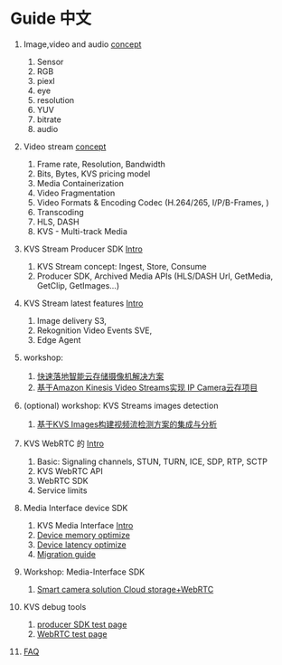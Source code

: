 # Guide 中文

1. Image,video and audio [concept](./Basic%20Video%20for%20KVS.pdf)
    1. Sensor
    2. RGB
    3. piexl
    4. eye
    5. resolution
    6. YUV
    7. bitrate
    8. audio
2. Video stream [concept](./Streaming%20Media%20Concepts%20for%20Beginners.pdf)
    1. Frame rate, Resolution, Bandwidth
    2. Bits, Bytes, KVS pricing model
    3. Media Containerization
    4. Video Fragmentation
    5. Video Formats & Encoding Codec (H.264/265, I/P/B-Frames, )
    6. Transcoding
    7. HLS, DASH
    8. KVS - Multi-track Media
3. KVS Stream Producer SDK [Intro](./Intro%20to%20Kinesis%20Video%20Streams.pdf)
    1. KVS Stream concept: Ingest, Store, Consume
    2. Producer SDK, Archived Media APIs (HLS/DASH Url, GetMedia, GetClip, GetImages...)
4. KVS Stream latest features [Intro](./Latest%20Features.pdf)
    1. Image delivery S3,
    2. Rekognition Video Events SVE,
    3. Edge Agent
5. workshop: 
    1. [快速落地智能云存储摄像机解决方案](https://aws.amazon.com/cn/blogs/china/foundation-of-fast-landing-smart-camera-solution/)
    2. [基于Amazon Kinesis Video Streams实现 IP Camera云存项目](https://aws.amazon.com/cn/blogs/china/realize-ip-camera-cloud-storage-project-based-on-amazon-kinesis-video-streams/)

6. (optional) workshop: KVS Streams images detection
    1. [基于KVS Images构建视频流检测方案的集成与分析](https://aws.amazon.com/cn/blogs/china/integration-and-analysis-of-video-stream-detection-scheme-based-on-amazon-kinesis-video-stream-images/)

7. KVS WebRTC 的 [Intro](./Intro%20to%20KVS%20WebRTC.pdf)
    1. Basic: Signaling channels, STUN, TURN, ICE, SDP, RTP, SCTP
    2. KVS WebRTC API
    3. WebRTC SDK
    4. Service limits
8. Media Interface device SDK
    1. KVS Media Interface [Intro](../README.md)
    2. [Device memory optimize](./memory.md)
    3. [Device latency optimize](./latency.md)
    4. [Migration guide](./migration_guide.md)
9. Workshop: Media-Interface SDK
    1. [Smart camera solution Cloud storage+WebRTC](https://aws.amazon.com/cn/blogs/china/fast-landing-smart-camera-solution-cloud-storage-webrtc/)
10. KVS debug tools
    1. [producer SDK test page](https://github.com/aws-samples/amazon-kinesis-video-streams-media-viewer)
    2. [WebRTC test page](https://github.com/codingspirit/kvs-webrtc-test-page)
11. [FAQ](https://w.amazon.com/bin/view/GCR_INFRA_SSA/Playbooks/IoTCenter)

